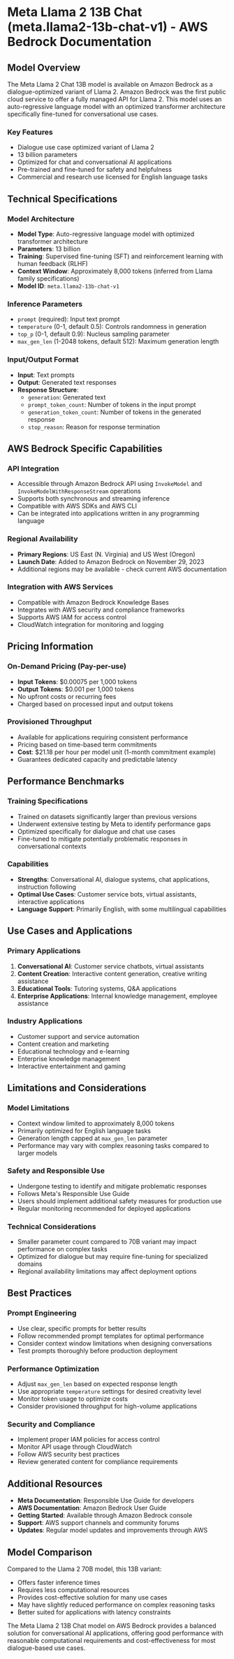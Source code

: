 # Meta Llama 2 13B Chat (meta.llama2-13b-chat-v1) - AWS Bedrock Documentation

## Model Overview

The Meta Llama 2 Chat 13B model is available on Amazon Bedrock as a dialogue-optimized variant of Llama 2. Amazon Bedrock was the first public cloud service to offer a fully managed API for Llama 2. This model uses an auto-regressive language model with an optimized transformer architecture specifically fine-tuned for conversational use cases.

### Key Features
- Dialogue use case optimized variant of Llama 2
- 13 billion parameters
- Optimized for chat and conversational AI applications
- Pre-trained and fine-tuned for safety and helpfulness
- Commercial and research use licensed for English language tasks

## Technical Specifications

### Model Architecture
- **Model Type**: Auto-regressive language model with optimized transformer architecture
- **Parameters**: 13 billion
- **Training**: Supervised fine-tuning (SFT) and reinforcement learning with human feedback (RLHF)
- **Context Window**: Approximately 8,000 tokens (inferred from Llama family specifications)
- **Model ID**: `meta.llama2-13b-chat-v1`

### Inference Parameters
- `prompt` (required): Input text prompt
- `temperature` (0-1, default 0.5): Controls randomness in generation
- `top_p` (0-1, default 0.9): Nucleus sampling parameter
- `max_gen_len` (1-2048 tokens, default 512): Maximum generation length

### Input/Output Format
- **Input**: Text prompts
- **Output**: Generated text responses
- **Response Structure**:
  - `generation`: Generated text
  - `prompt_token_count`: Number of tokens in the input prompt
  - `generation_token_count`: Number of tokens in the generated response
  - `stop_reason`: Reason for response termination

## AWS Bedrock Specific Capabilities

### API Integration
- Accessible through Amazon Bedrock API using `InvokeModel` and `InvokeModelWithResponseStream` operations
- Supports both synchronous and streaming inference
- Compatible with AWS SDKs and AWS CLI
- Can be integrated into applications written in any programming language

### Regional Availability
- **Primary Regions**: US East (N. Virginia) and US West (Oregon)
- **Launch Date**: Added to Amazon Bedrock on November 29, 2023
- Additional regions may be available - check current AWS documentation

### Integration with AWS Services
- Compatible with Amazon Bedrock Knowledge Bases
- Integrates with AWS security and compliance frameworks
- Supports AWS IAM for access control
- CloudWatch integration for monitoring and logging

## Pricing Information

### On-Demand Pricing (Pay-per-use)
- **Input Tokens**: $0.00075 per 1,000 tokens
- **Output Tokens**: $0.001 per 1,000 tokens
- No upfront costs or recurring fees
- Charged based on processed input and output tokens

### Provisioned Throughput
- Available for applications requiring consistent performance
- Pricing based on time-based term commitments
- **Cost**: $21.18 per hour per model unit (1-month commitment example)
- Guarantees dedicated capacity and predictable latency

## Performance Benchmarks

### Training Specifications
- Trained on datasets significantly larger than previous versions
- Underwent extensive testing by Meta to identify performance gaps
- Optimized specifically for dialogue and chat use cases
- Fine-tuned to mitigate potentially problematic responses in conversational contexts

### Capabilities
- **Strengths**: Conversational AI, dialogue systems, chat applications, instruction following
- **Optimal Use Cases**: Customer service bots, virtual assistants, interactive applications
- **Language Support**: Primarily English, with some multilingual capabilities

## Use Cases and Applications

### Primary Applications
1. **Conversational AI**: Customer service chatbots, virtual assistants
2. **Content Creation**: Interactive content generation, creative writing assistance
3. **Educational Tools**: Tutoring systems, Q&A applications
4. **Enterprise Applications**: Internal knowledge management, employee assistance

### Industry Applications
- Customer support and service automation
- Content creation and marketing
- Educational technology and e-learning
- Enterprise knowledge management
- Interactive entertainment and gaming

## Limitations and Considerations

### Model Limitations
- Context window limited to approximately 8,000 tokens
- Primarily optimized for English language tasks
- Generation length capped at `max_gen_len` parameter
- Performance may vary with complex reasoning tasks compared to larger models

### Safety and Responsible Use
- Undergone testing to identify and mitigate problematic responses
- Follows Meta's Responsible Use Guide
- Users should implement additional safety measures for production use
- Regular monitoring recommended for deployed applications

### Technical Considerations
- Smaller parameter count compared to 70B variant may impact performance on complex tasks
- Optimized for dialogue but may require fine-tuning for specialized domains
- Regional availability limitations may affect deployment options

## Best Practices

### Prompt Engineering
- Use clear, specific prompts for better results
- Follow recommended prompt templates for optimal performance
- Consider context window limitations when designing conversations
- Test prompts thoroughly before production deployment

### Performance Optimization
- Adjust `max_gen_len` based on expected response length
- Use appropriate `temperature` settings for desired creativity level
- Monitor token usage to optimize costs
- Consider provisioned throughput for high-volume applications

### Security and Compliance
- Implement proper IAM policies for access control
- Monitor API usage through CloudWatch
- Follow AWS security best practices
- Review generated content for compliance requirements

## Additional Resources

- **Meta Documentation**: Responsible Use Guide for developers
- **AWS Documentation**: Amazon Bedrock User Guide
- **Getting Started**: Available through Amazon Bedrock console
- **Support**: AWS support channels and community forums
- **Updates**: Regular model updates and improvements through AWS

## Model Comparison

Compared to the Llama 2 70B model, this 13B variant:
- Offers faster inference times
- Requires less computational resources
- Provides cost-effective solution for many use cases
- May have slightly reduced performance on complex reasoning tasks
- Better suited for applications with latency constraints

The Meta Llama 2 13B Chat model on AWS Bedrock provides a balanced solution for conversational AI applications, offering good performance with reasonable computational requirements and cost-effectiveness for most dialogue-based use cases.